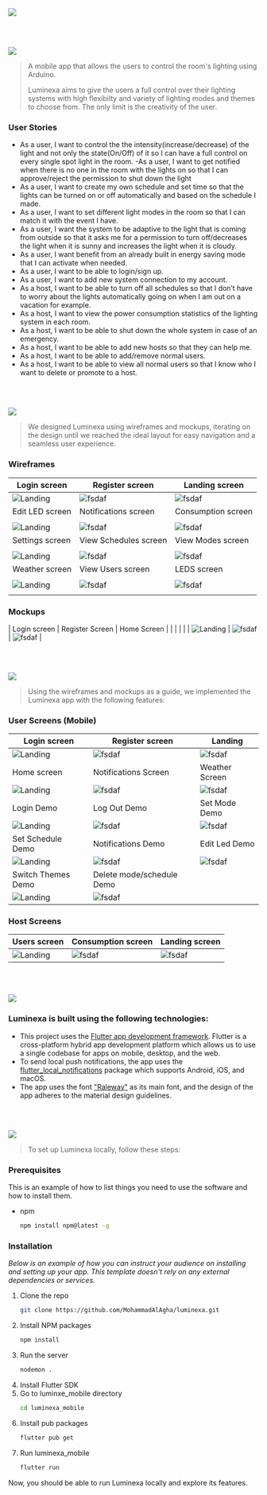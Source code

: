 <img src="./readme/title1.svg"/>

<br><br>

<!-- project philosophy -->
<img src="./readme/title2.svg"/>

> A mobile app that allows the users to control the room's lighting using Arduino.
>
> Luminexa aims to give the users a full control over their lighting systems with high flexibilty and variety of lighting modes and themes to choose from. The only limit is the creativity of the user.

### User Stories

- As a user, I want to control the the intensity(increase/decrease) of the light and not only the state(On/Off) of it so I can have a full control on every single spot light in the room.
  -As a user, I want to get notified when there is no one in the room with the lights on so that I can approve/reject the permission to shut down the light
- As a user, I want to create my own schedule and set time so that the lights can be turned on or off automatically and based on the schedule I made.
- As a user, I want to set different light modes in the room so that I can match it with the event I have.
- As a user, I want the system to be adaptive to the light that is coming from outside so that it asks me for a permission to turn off/decreases the light when it is sunny and increases the light when it is cloudy.
- As a user, I want benefit from an already built in energy saving mode that I can activate when needed.
- As a user, I want to be able to login/sign up.
- As a user, I want to add new system connection to my account.
- As a host, I want to be able to turn off all schedules so that I don’t have to worry about the lights automatically going on when I am out on a vacation for example.
- As a host, I want to view the power consumption statistics of the lighting system in each room.
- As a host, I want to be able to shut down the whole system in case of an emergency.
- As a host, I want to be able to add new hosts so that they can help me.
- As a host, I want to be able to add/remove normal users.
- As a host, I want to be able to view all normal users so that I know who I want to delete or promote to a host.

<br><br>

<!-- Prototyping -->
<img src="./readme/title3.svg"/>

> We designed Luminexa using wireframes and mockups, iterating on the design until we reached the ideal layout for easy navigation and a seamless user experience.

### Wireframes

| Login screen                               | Register screen                                   | Landing screen                                   |
| ------------------------------------------ | ------------------------------------------------- | ------------------------------------------------ |
| ![Landing](./readme/SignIn_figma.png)      | ![fsdaf](./readme/SignUp_Figma.png)               | ![fsdaf](./readme/Home_Figma.png)                |
| Edit LED screen                            | Notifications screen                              | Consumption screen                               |
|                                            |                                                   |                                                  |
| ![Landing](./readme/LEDS_figma.png)        | ![fsdaf](./readme/Notifications_figma.png)        | ![fsdaf](./readme/Power%20Consumption_figma.png) |
| Settings screen                            | View Schedules screen                             | View Modes screen                                |
|                                            |                                                   |                                                  |
| ![Landing](./readme/Settings_figma.png)    | ![fsdaf](./readme/View%20Schedules_figma.png.png) | ![fsdaf](./readme/View%20Modes_figma.png_.png)   |
| Weather screen                             | View Users screen                                 | LEDS screen                                      |
|                                            |                                                   |                                                  |
| ![Landing](./readme/Weather_figma.png.png) | ![fsdaf](./readme/Users_figma.png.png)            | ![fsdaf](./readme/LEDS_figma.png.png)            |
|                                            |

### Mockups

| Login screen | Register Screen | Home Screen |
| | | |
| ![Landing](./readme/SignIn_figmaMockUp.png) | ![fsdaf](./readme/SignUp_FigmaMockUp.png) | ![fsdaf](./readme/Home_figmaMockUp.png) |

<br><br>

<!-- Implementation -->
<img src="./readme/title4.svg"/>

> Using the wireframes and mockups as a guide, we implemented the Luminexa app with the following features:

### User Screens (Mobile)

| Login screen                                              | Register screen                                          | Landing                                             |
| --------------------------------------------------------- | -------------------------------------------------------- | --------------------------------------------------- |
| ![Landing](./readme/Login.jpg)                            | ![fsdaf](./readme/SignUp.jpg)                            | ![fsdaf](./readme/home.jpg)                         |
| Home screen                                               | Notifications Screen                                     | Weather Screen                                      |
| ![Landing](./readme/System.jpg)                           | ![fsdaf](./readme/Notifications.jpg)                     | ![fsdaf](./readme/Weather.jpg)                      |
| Login Demo                                                | Log Out Demo                                             | Set Mode Demo                                       |
| ![Landing](<./readme/LogIn_AdobeExpress%20(1).gif>)       | ![fsdaf](<./readme/LogOut_AdobeExpress%20(1).gif>)       | ![fsdaf](<./readme/SetMode_AdobeExpress%20(1).gif>) |
| Set Schedule Demo                                         | Notifications Demo                                       | Edit Led Demo                                       |
| ![Landing](<./readme/SetSchedule_AdobeExpress%20(1).gif>) | ![fsdaf](<./readme/Notification_AdobeExpress%20(1).gif>) | ![fsdaf](<./readme/EditLed_AdobeExpress%20(1).gif>) |
| Switch Themes Demo                                        | Delete mode/schedule Demo                                |
| ![Landing](./readme/Theme_AdobeExpress.gif)               | ![fsdaf](<./readme/Delete_AdobeExpress%20(3).gif>)       |

### Host Screens

| Users screen                   | Consumption screen           | Landing screen                    |
| ------------------------------ | ---------------------------- | --------------------------------- |
| ![Landing](./readme/Users.jpg) | ![fsdaf](./readme/Graph.jpg) | ![fsdaf](./readme/SystemHost.jpg) |

<br><br>

<!-- Tech stack -->
<img src="./readme/title5.svg"/>

### Luminexa is built using the following technologies:

- This project uses the [Flutter app development framework](https://flutter.dev/). Flutter is a cross-platform hybrid app development platform which allows us to use a single codebase for apps on mobile, desktop, and the web.
- To send local push notifications, the app uses the [flutter_local_notifications](https://pub.dev/packages/flutter_local_notifications) package which supports Android, iOS, and macOS.
- The app uses the font ["Raleway"](https://fonts.google.com/specimen/Work+Sans) as its main font, and the design of the app adheres to the material design guidelines.

<br><br>

<!-- How to run -->
<img src="./readme/title6.svg"/>

> To set up Luminexa locally, follow these steps:

### Prerequisites

This is an example of how to list things you need to use the software and how to install them.

- npm
  ```sh
  npm install npm@latest -g
  ```

### Installation

_Below is an example of how you can instruct your audience on installing and setting up your app. This template doesn't rely on any external dependencies or services._

1. Clone the repo
   ```sh
   git clone https://github.com/MohammadAlAgha/luminexa.git
   ```
2. Install NPM packages
   ```sh
   npm install
   ```
3. Run the server
   ```sh
   nodemon .
   ```
4. Install Flutter SDK
5. Go to luminxe_mobile directory
   ```sh
   cd luminexa_mobile
   ```
6. Install pub packages
   ```sh
   flutter pub get
   ```
7. Run luminexa_mobile
   ```sh
   flutter run
   ```

Now, you should be able to run Luminexa locally and explore its features.
